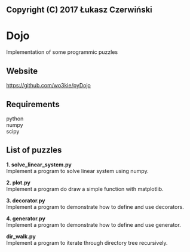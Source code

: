 ## Copyright (C) 2017 Łukasz Czerwiński

# Dojo  
Implementation of some programmic puzzles  

## Website  
https://github.com/wo3kie/pyDojo

## Requirements  
python  
numpy  
scipy  

## List of puzzles  

**1. solve_linear_system.py**  
Implement a program to solve linear system using numpy.  
  
**2. plot.py**  
Implement a program do draw a simple function with matplotlib.  
  
**3. decorator.py**  
Implement a program to demonstrate how to define and use decorators.  
  
**4. generator.py**  
Implement a program to demonstrate how to define and use generator.  
  
**dir_walk.py**  
Implement a program to iterate through directory tree recursively.  


